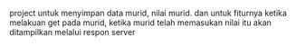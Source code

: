 project untuk menyimpan data murid, nilai murid.
dan untuk fiturnya ketika melakuan get pada murid, ketika murid telah memasukan nilai itu akan ditampilkan melalui respon server
